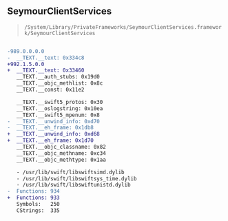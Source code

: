 ## SeymourClientServices

> `/System/Library/PrivateFrameworks/SeymourClientServices.framework/SeymourClientServices`

```diff

-989.0.0.0.0
-  __TEXT.__text: 0x334c8
+992.1.5.0.0
+  __TEXT.__text: 0x33460
   __TEXT.__auth_stubs: 0x19d0
   __TEXT.__objc_methlist: 0x8c
   __TEXT.__const: 0x11e2

   __TEXT.__swift5_protos: 0x30
   __TEXT.__oslogstring: 0x10ea
   __TEXT.__swift5_mpenum: 0x8
-  __TEXT.__unwind_info: 0xd70
-  __TEXT.__eh_frame: 0x1db8
+  __TEXT.__unwind_info: 0xd68
+  __TEXT.__eh_frame: 0x1d70
   __TEXT.__objc_classname: 0x82
   __TEXT.__objc_methname: 0xc34
   __TEXT.__objc_methtype: 0x1aa

   - /usr/lib/swift/libswiftsimd.dylib
   - /usr/lib/swift/libswiftsys_time.dylib
   - /usr/lib/swift/libswiftunistd.dylib
-  Functions: 934
+  Functions: 933
   Symbols:   250
   CStrings:  335
 

```

